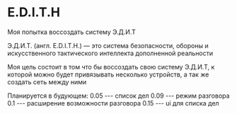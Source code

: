 # E.D.I.T.H
Моя попытка воссоздать систему Э.Д.И.Т

Э.Д.И.Т. (англ. E.D.I.T.H.) — это система безопасности,
обороны и искусственного тактического интеллекта дополненной реальности

Моя цель состоит в том что бы воссоздать свою систему Э.Д.И.Т, к которой можно будет
привязывать несколько устройств, а так же создать сеть между ними

Планируется в будующем:
0.05 --- список дел
0.09 --- режим разговора
0.1 --- расширение возможности разговора
0.15 --- ui для списка дел
